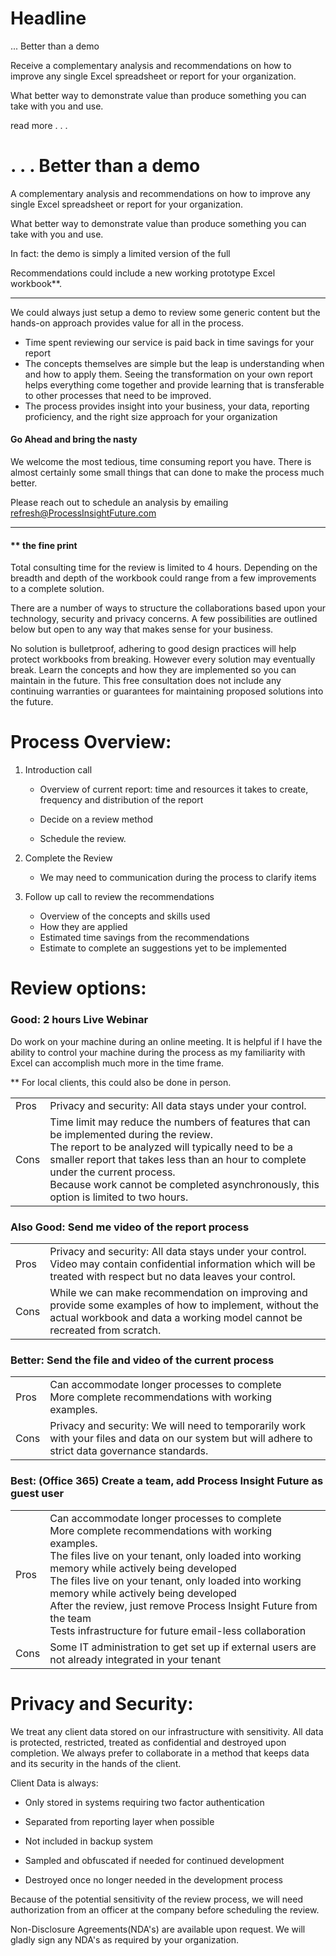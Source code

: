 # Headline

 

... Better than a demo 

 

Receive a complementary analysis and recommendations on how to improve any single Excel spreadsheet or report for your organization.  

 

What better way to demonstrate value than produce something you can take with you and use. 

 

read more . . .

 

# . . . Better than a demo

 A complementary analysis and recommendations on how to improve any single Excel spreadsheet or report for your organization.  

What better way to demonstrate value than produce something you can take with you and use. 

In fact: the demo is simply a limited version of the full  <Excel Makeover>

Recommendations could include a new working prototype Excel workbook**.



------

We could always just setup a demo to review some generic content but the hands-on approach provides value for all in the process.

 

- Time spent reviewing our service is paid back in time savings for your report
- The concepts themselves are simple but the leap is understanding when and how to apply them.  Seeing the transformation on your own report helps everything come together and provide learning that is transferable to other processes that need to be improved.
- The process provides insight into your business, your data, reporting proficiency, and the right size approach for your organization

 

#### Go Ahead and bring the nasty

We welcome the most tedious, time consuming report you have. There is almost certainly some small things that can done to make the process much better. 

 Please reach out to schedule an analysis by emailing refresh@ProcessInsightFuture.com

  

------



#### ** the fine print

 

Total consulting time for the review is limited to 4 hours. Depending on the breadth and depth of the workbook could range from a few improvements to a complete solution.

There are a number of ways to structure the collaborations based upon your technology, security and privacy concerns. A few possibilities are outlined below but open to any way that makes sense for your business.

No solution is bulletproof, adhering to good design practices will help protect workbooks from breaking. However every solution may eventually break. Learn the concepts and how they are implemented so you can maintain in the future. This free consultation does not include any continuing warranties or guarantees for maintaining proposed solutions into the future.






# Process Overview:

 

 1. Introduction call

       - Overview of current report: time and resources it takes to create, frequency and distribution of the report

       - Decide on a review method

       - Schedule the review. 



2. Complete the Review
	- We may need to communication during the process to clarify items



3. Follow up call to review the recommendations

	- Overview of the concepts and skills used
    -  How they are applied
    -  Estimated time savings from the recommendations
    -  Estimate to complete an suggestions yet to be implemented

 

 

 

# Review options:

 

### Good: 2 hours Live Webinar

Do work on your machine during an online meeting. It is helpful if I have the ability to control your machine during the process as my familiarity with Excel can accomplish much more in the time frame.

** For local clients, this could also be done in person.

|      |                                                              |
| ---- | ------------------------------------------------------------ |
| Pros | Privacy and security: All data stays under your control.     |
| Cons | Time limit may reduce the numbers of features that can be implemented during the review.<br />The report to be analyzed will typically need to be a smaller report that takes less than an hour to complete under the current process.<br />Because work cannot be completed asynchronously, this option is limited to two hours. |



 

### Also Good: Send me video of the report process

|      |                                                              |
| ---- | ------------------------------------------------------------ |
| Pros | Privacy and security: All data stays under your control.<br />Video may contain confidential information which will be treated with respect but no data leaves your control. |
| Cons | While we can make recommendation on improving and provide some examples of how to implement, without the actual workbook and data a working model cannot be recreated from scratch. |



 

### Better: Send the file and video of the current process

|      |                                                              |
| ---- | ------------------------------------------------------------ |
| Pros | Can accommodate longer processes to complete<br />More complete recommendations with working examples. |
| Cons | Privacy and security: We will need to temporarily work with your files and data on our system but will adhere to strict data governance standards. |



### Best: (Office 365) Create a team, add Process Insight Future as guest user

|      |                                                              |
| ---- | ------------------------------------------------------------ |
| Pros | Can accommodate longer processes to complete<br />More complete recommendations with working examples.<br />The files live on your tenant, only loaded into working memory while actively being developed<br />The files live on your tenant, only loaded into working memory while actively being developed<br />After the review, just remove Process Insight Future from the team<br />Tests infrastructure for future email-less collaboration |
| Cons | Some IT administration to get set up if external users are not already integrated in your tenant |



 

# Privacy and Security:

 

We treat any client data stored on our infrastructure with sensitivity. All data is protected, restricted, treated as confidential and destroyed upon completion.  We always prefer to collaborate in a method that keeps data and its security in the hands of the client.

 Client Data is always:

- Only stored in systems requiring two factor authentication

- Separated from reporting layer when possible

- Not included in backup system

- Sampled and obfuscated if needed for continued development

- Destroyed once no longer needed in the development process


 Because of the potential sensitivity of the review process, we will need authorization from an officer at the company before scheduling the review.

 Non-Disclosure Agreements(NDA's) are available upon request. We will gladly sign any NDA's as required by your organization.

 

 
